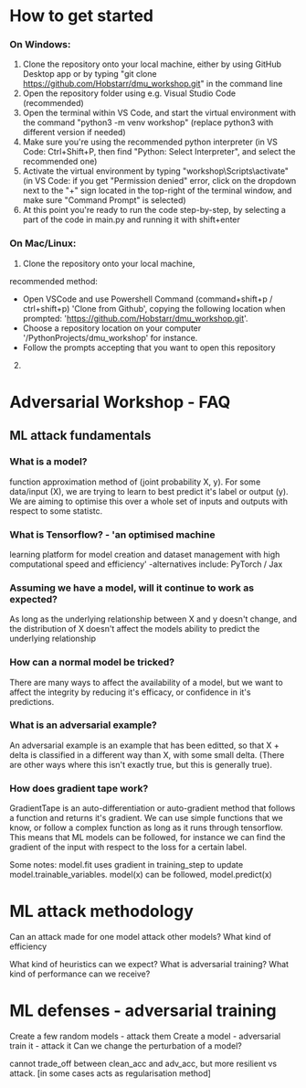 # How to get started
### On Windows:
1) Clone the repository onto your local machine, either by using GitHub Desktop app or by typing "git clone https://github.com/Hobstarr/dmu_workshop.git" in the command line
2) Open the repository folder using e.g. Visual Studio Code (recommended)
3) Open the terminal within VS Code, and start the virtual environment with the command "python3 -m venv workshop" (replace python3 with different version if needed)
4) Make sure you're using the recommended python interpreter (in VS Code: Ctrl+Shift+P, then find "Python: Select Interpreter", and select the recommended one)
5) Activate the virtual environment by typing "workshop\Scripts\activate" (in VS Code: if you get "Permission denied" error, click on the dropdown next to the "+" sign located in the top-right of the terminal window, and make sure "Command Prompt" is selected)
6) At this point you're ready to run the code step-by-step, by selecting a part of the code in main.py and running it with shift+enter

### On Mac/Linux:
1) Clone the repository onto your local machine, 

recommended method: 
- Open VSCode and use Powershell Command (command+shift+p / ctrl+shift+p) 'Clone from Github', copying the following location when prompted: 'https://github.com/Hobstarr/dmu_workshop.git'.
- Choose a repository location on your computer '/PythonProjects/dmu_workshop' for instance.
- Follow the prompts accepting that you want to open this repository

2) 


# Adversarial Workshop - FAQ
## ML attack fundamentals
### What is a model? 
function approximation method of (joint probability X, y).
For some data/input (X), we are trying to learn to best predict it's label or output (y).
We are aiming to optimise this over a whole set of inputs and outputs with respect to some statistc.

### What is Tensorflow? - 'an optimised machine 
learning platform for model creation and dataset management
with high computational speed and efficiency' 
-alternatives include: PyTorch / Jax

### Assuming we have a model, will it continue to work as expected?
As long as the underlying relationship between X and y doesn't change, and the distribution of X doesn't affect the models ability to predict the underlying relationship

### How can a normal model be tricked?
There are many ways to affect the availability of a model, but we want to affect the integrity by reducing it's efficacy, or confidence in it's predictions.

### What is an adversarial example?
An adversarial example is an example that has been editted, so that X + delta is classified in a different way than X, with some small delta. (There are other ways where this isn't exactly true, but this is generally true).

### How does gradient tape work?
GradientTape is an auto-differentiation or auto-gradient method that follows a function and returns it's gradient.
We can use simple functions that we know, or follow a complex function as long as it runs through tensorflow.
This means that ML models can be followed, for instance we can find the gradient of the input with respect to the loss for a certain label.

Some notes: 
model.fit uses gradient in training_step to update model.trainable_variables.
model(x) can be followed, model.predict(x)

# ML attack methodology
Can an attack made for one model
attack other models? What kind of efficiency

What kind of heuristics can we expect?
What is adversarial training?
What kind of performance can we receive?

# ML defenses - adversarial training
Create a few random models - attack them
Create a model - adversarial train it - attack it
Can we change the perturbation of a model?

 cannot
            trade_off between clean_acc and adv_acc, but more resilient vs attack.
            [in some cases acts as regularisation method]



